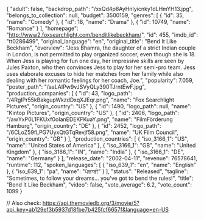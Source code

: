 {
  "adult": false,
  "backdrop_path": "/xxQd4p8AyHnIyicnky1dLHmYH13.jpg",
  "belongs_to_collection": null,
  "budget": 3500159,
  "genres": [
    {
      "id": 35,
      "name": "Comedy"
    },
    {
      "id": 18,
      "name": "Drama"
    },
    {
      "id": 10749,
      "name": "Romance"
    }
  ],
  "homepage": "http://www2.foxsearchlight.com/benditlikebeckham/",
  "id": 455,
  "imdb_id": "tt0286499",
  "original_language": "en",
  "original_title": "Bend It Like Beckham",
  "overview": "Jess Bhamra, the daughter of a strict Indian couple in London, is not permitted to play organized soccer, even though she is 18. When Jess is playing for fun one day, her impressive skills are seen by Jules Paxton, who then convinces Jess to play for her semi-pro team. Jess uses elaborate excuses to hide her matches from her family while also dealing with her romantic feelings for her coach, Joe.",
  "popularity": 7.059,
  "poster_path": "/aaLAIPw9vJSVyQLy390TJrntEwF.jpg",
  "production_companies": [
    {
      "id": 43,
      "logo_path": "/4RgIPr55kBakgupWkzdDxqXJEqr.png",
      "name": "Fox Searchlight Pictures",
      "origin_country": "US"
    },
    {
      "id": 1490,
      "logo_path": null,
      "name": "Kintop Pictures",
      "origin_country": "US"
    },
    {
      "id": 2406,
      "logo_path": "/awYxP0L1FKUxf0oIanEDEKFKuaY.png",
      "name": "FilmFörderung Hamburg",
      "origin_country": "DE"
    },
    {
      "id": 2452,
      "logo_path": "/6CLoZ59fLPG7UyxQtGTqRevjf58.png",
      "name": "UK Film Council",
      "origin_country": "GB"
    }
  ],
  "production_countries": [
    {
      "iso_3166_1": "US",
      "name": "United States of America"
    },
    {
      "iso_3166_1": "GB",
      "name": "United Kingdom"
    },
    {
      "iso_3166_1": "IN",
      "name": "India"
    },
    {
      "iso_3166_1": "DE",
      "name": "Germany"
    }
  ],
  "release_date": "2002-04-11",
  "revenue": 76578641,
  "runtime": 112,
  "spoken_languages": [
    {
      "iso_639_1": "en",
      "name": "English"
    },
    {
      "iso_639_1": "pa",
      "name": "ਪੰਜਾਬੀ"
    }
  ],
  "status": "Released",
  "tagline": "Sometimes, to follow your dreams... you've got to bend the rules!",
  "title": "Bend It Like Beckham",
  "video": false,
  "vote_average": 6.2,
  "vote_count": 1099
}


// Also check:
https://api.themoviedb.org/3/movie/5?api_key=ab129ef3b5937d18fbe7b425fcf6657f&language=en-US